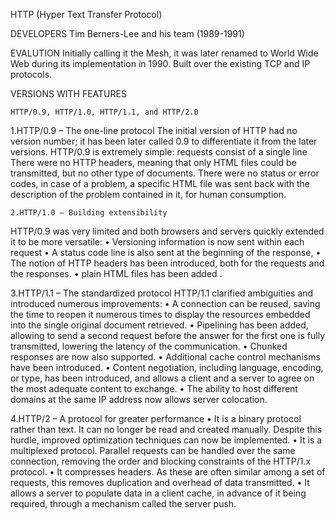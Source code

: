
HTTP (Hyper Text Transfer Protocol)


DEVELOPERS
 Tim Berners-Lee and his team (1989-1991)
 
 
EVALUTION
	Initially calling it the Mesh, it was later renamed to World Wide Web during its implementation in 1990. 
Built over the existing TCP and IP protocols.


VERSIONS WITH FEATURES

	HTTP/0.9, HTTP/1.0, HTTP/1.1, and HTTP/2.0
  
1.HTTP/0.9 – The one-line protocol
The initial version of HTTP had no version number; it has been later called 0.9 to differentiate it from the later versions. 
HTTP/0.9 is extremely simple: requests consist of a single line 
There were no HTTP headers, meaning that only HTML files could be transmitted, but no other type of documents. There were no status or error codes, in case of a problem, a specific HTML file was sent back with the description of the problem contained in it, for human consumption.

	2.HTTP/1.0 – Building extensibility
HTTP/0.9 was very limited and both browsers and servers quickly extended it to be more versatile:
•	Versioning information is now sent within each request 
•	A status code line is also sent at the beginning of the response, 
•	The notion of HTTP headers has been introduced, both for the requests and the responses.
•	plain HTML files has been added .

3.HTTP/1.1 – The standardized protocol
HTTP/1.1 clarified ambiguities and introduced numerous improvements:
•	A connection can be reused, saving the time to reopen it numerous times to display the resources embedded into the single original document retrieved.
•	Pipelining has been added, allowing to send a second request before the answer for the first one is fully transmitted, lowering the latency of the communication.
•	Chunked responses are now also supported.
•	Additional cache control mechanisms have been introduced.
•	Content negotiation, including language, encoding, or type, has been introduced, and allows a client and a server to agree on the most adequate content to exchange.
•	The ability to host different domains at the same IP address now allows server colocation.

4.HTTP/2 – A protocol for greater performance
•	It is a binary protocol rather than text. It can no longer be read and created manually. Despite this hurdle, improved optimization techniques can now be implemented.
•	It is a multiplexed protocol. Parallel requests can be handled over the same connection, removing the order and blocking constraints of the HTTP/1.x protocol.
•	It compresses headers. As these are often similar among a set of requests, this removes duplication and overhead of data transmitted.
•	It allows a server to populate data in a client cache, in advance of it being required, through a mechanism called the server push.



